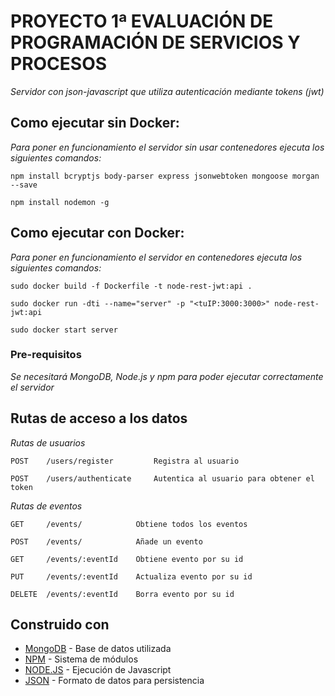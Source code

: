 # PROYECTO 1ª EVALUACIÓN DE PROGRAMACIÓN DE SERVICIOS Y PROCESOS

_Servidor con json-javascript que utiliza autenticación mediante tokens (jwt)_

## Como ejecutar sin Docker:

_Para poner en funcionamiento el servidor sin usar contenedores ejecuta los siguientes comandos:_
```
npm install bcryptjs body-parser express jsonwebtoken mongoose morgan --save
```
```
npm install nodemon -g
```
## Como ejecutar con Docker:

_Para poner en funcionamiento el servidor en contenedores ejecuta los siguientes comandos:_
```
sudo docker build -f Dockerfile -t node-rest-jwt:api .
```
```
sudo docker run -dti --name="server" -p "<tuIP:3000:3000>" node-rest-jwt:api
```
```
sudo docker start server
```
### Pre-requisitos

_Se necesitará MongoDB, Node.js y npm para poder ejecutar correctamente el servidor_

## Rutas de acceso a los datos

_Rutas de usuarios_
```
POST    /users/register         Registra al usuario
```
```
POST    /users/authenticate     Autentica al usuario para obtener el token
```

_Rutas de eventos_

```
GET     /events/            Obtiene todos los eventos
```
```
POST    /events/            Añade un evento
```
```
GET     /events/:eventId    Obtiene evento por su id
```
```
PUT     /events/:eventId    Actualiza evento por su id
```
```
DELETE  /events/:eventId    Borra evento por su id
```

## Construido con 

* [MongoDB](https://www.mongodb.com/es) - Base de datos utilizada
* [NPM](https://www.npmjs.com/) - Sistema de módulos
* [NODE.JS](https://nodejs.org/es/) - Ejecución de Javascript
* [JSON](https://www.json.org/) - Formato de datos para persistencia
